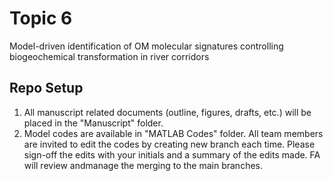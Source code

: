 # Topic 6
Model-driven identification of OM molecular signatures controlling biogeochemical transformation in river corridors

## Repo Setup
1. All manuscript related documents (outline, figures, drafts, etc.) will be placed in the "Manuscript" folder. 
2. Model codes are available in "MATLAB Codes" folder. All team members are invited to edit the codes by creating new branch each time. Please sign-off the edits with your initials and a summary of the edits made. FA will review andmanage the merging to the main branches. 
